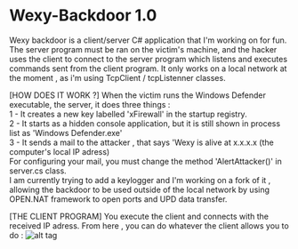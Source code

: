 # Wexy-Backdoor 1.0
Wexy backdoor is a client/server C# application that I'm working on for fun. 
The server program must be ran on the victim's machine, and the hacker uses the client to connect to 
the server program which listens and executes commands sent from the client program.
It only works on a local network at the moment , as i'm using TcpClient / tcpListenner classes.

[HOW DOES IT WORK ?]
When the victim runs the Windows Defender executable, the server, it does three things : <br />
1 - It creates a new key labelled 'xFirewall' in the startup registry. <br />
2 - It starts as a hidden console application, but it is still shown in process list as 'Windows Defender.exe'<br />
3 - It sends a mail to the attacker , that says 'Wexy is alive at x.x.x.x (the computer's local IP adress)<br />
For configuring your mail, you must change the method 'AlertAttacker()' in server.cs class. 
<br />
I am currently trying to add a keylogger and I'm working on a fork of it , allowing the backdoor to be used outside of the local network by using OPEN.NAT framework to open ports and UPD data transfer.

[THE CLIENT PROGRAM] 
You execute the client and connects with the received IP adress. 
From here , you can do whatever the client allows you to do : 
![alt tag](http://oi61.tinypic.com/s0zxqc.jpg)

